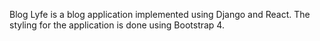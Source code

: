 Blog Lyfe is a blog application implemented using Django and React. The styling for the application is done using Bootstrap 4.
